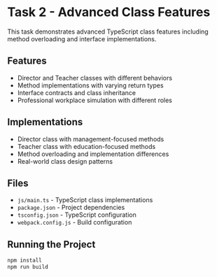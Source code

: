 # Task 2 - Advanced Class Features

This task demonstrates advanced TypeScript class features including method overloading and interface implementations.

## Features

- Director and Teacher classes with different behaviors
- Method implementations with varying return types
- Interface contracts and class inheritance
- Professional workplace simulation with different roles

## Implementations

- Director class with management-focused methods
- Teacher class with education-focused methods
- Method overloading and implementation differences
- Real-world class design patterns

## Files

- `js/main.ts` - TypeScript class implementations
- `package.json` - Project dependencies
- `tsconfig.json` - TypeScript configuration
- `webpack.config.js` - Build configuration

## Running the Project

```bash
npm install
npm run build
```
